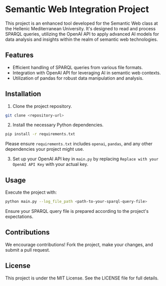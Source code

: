 # Semantic Web Integration Project

This project is an enhanced tool developed for the Semantic Web class at the Hellenic Mediterranean University. It's designed to read and process SPARQL queries, utilizing the OpenAI API to apply advanced AI models for data analysis and insights within the realm of semantic web technologies.

## Features

- Efficient handling of SPARQL queries from various file formats.
- Integration with OpenAI API for leveraging AI in semantic web contexts.
- Utilization of pandas for robust data manipulation and analysis.

## Installation

1. Clone the project repository.

```bash
git clone <repository-url>
```

2. Install the necessary Python dependencies.

```bash
pip install -r requirements.txt
```

Please ensure `requirements.txt` includes `openai`, `pandas`, and any other dependencies your project might use.

3. Set up your OpenAI API key in `main.py` by replacing `Replace with your OpenAI API Key` with your actual key.

## Usage

Execute the project with:

```bash
python main.py --log_file_path <path-to-your-sparql-query-file>
```

Ensure your SPARQL query file is prepared according to the project's expectations.

## Contributions

We encourage contributions! Fork the project, make your changes, and submit a pull request.

## License

This project is under the MIT License. See the LICENSE file for full details.